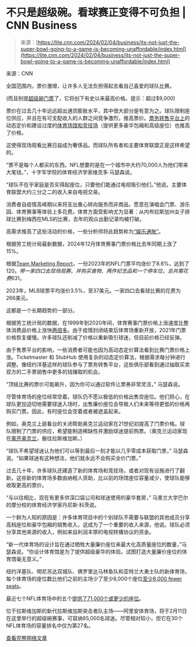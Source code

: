 <!--yml

category: 未分类

date: 2024-05-27 14:35:21

-->

# 不只是超级碗。看球赛正变得不可负担 | CNN Business

> 来源：[https://lite.cnn.com/2024/02/04/business/its-not-just-the-super-bowl-going-to-a-game-is-becoming-unaffordable/index.html](https://lite.cnn.com/2024/02/04/business/its-not-just-the-super-bowl-going-to-a-game-is-becoming-unaffordable/index.html)

来源：CNN

全国范围内，票价激增，让许多人无法负担得起去看自己喜爱的球队比赛。

(而且别提[超级碗门票](https://www.cnn.com/2024/01/29/business/super-bowl-ticket-prices/index.html#:~:text=The%20average%20price%20is%20hovering,than%20last%20year's%20big%20game.)了，它将创下有史以来最高价格。提示：超过$9,000)

票价在过去几十年远远超出通货膨胀水平，其中很大部分是有意为之。球队限制座位供应，并且在有可支配收入的人群之间竞争激烈，推高票价。[票务转售平台上](https://www.cnn.com/2023/12/08/tech/senators-unveil-live-ticketing-reform-bill-aimed-at-bots-and-resellers/index.html)的动态定价和建设过度的[体育场馆和竞技场](https://www.cnn.com/videos/sports/2023/01/09/future-of-stadiums-spc-spt-intl.cnn)（提供更多豪华包厢和高级座位）也推高了价格。

这使得现场观看比赛日益成为奢侈品。而球队所有者和主要体育联盟正是这样希望的。

“票不是每个人都买的东西。NFL想要的是在一个城市中大约70,000人为他们带来大笔钱。”，十字军学院的体育经济学家维克多·马瑟森说。

“球队不在乎家庭是否买得起座位，只要他们能通过电视吸引他们。”他说。主要体育联盟大约三分之二的收入来自电视交易。

消费者自疫情高峰期以来将支出重心转向服务而非商品，愿意在演唱会门票、游乐园、体育赛事等体验上多花费。体育方面受影响尤为显著：从内布拉斯加州女子排球比赛到梅西在MLS的比赛，去年的观众出勤记录均被打破。

高需求推高了这些活动的价格，一些分析师将此趋势称为[“娱乐通胀”](https://www.wsj.com/economy/consumers/its-getting-too-expensive-to-have-fun-a59e9df8)。

根据劳工统计局最新数据，2024年12月体育赛事门票价格比去年同期上涨了15%。

根据[Team Marketing Report](https://teammarketing.com/fancostindex/)，一份2023年的NFL门票平均涨价了8.6%，达到了$120。带一家四口去现场观赛，并购买食物、两件纪念品和一个停车位，总共需花费$631。

2023年，MLB球票平均涨价3.5%，至37美元。一家四口去看球比赛的花费为266美元。

这都是一个长期趋势的一部分。

根据劳工统计局的数据，在1999年到2020年间，体育赛事门票价格上涨速度比整体消费品价格上涨快[两倍多](https://www.bls.gov/blog/2020/you-paid-how-much-for-a-ticket-to-the-game.htm)。由于疫情封闭结束后体育场重新开放，2021年门票价格恢复缓慢。许多球队还削减了价格以重新吸引球迷，但目前价格已经反弹。

由于售票平台的影响，一些消费者可能也因为高动态定价算法看到比赛门票价格上涨。Ticketmaster 和 StubHub 使用复杂的动态定价算法，根据需求每分钟进行调整。像纽约洋基这样的球队参与了票务转售平台，这些俱乐部看到通过抽取买卖双方的二手票销售中更多的钱赚取的机会。

“顶级比赛的票价可能飙升，因为你可以通过软件让票券非常灵活，” 马瑟森说。

尽管体育场的座位经常空着，球队仍不愿以极低的价格出售空座位。他们担心，在球队更加迫切地需要球迷入场时，出售廉价座位会导致人们未来等待更低的价格再购买门票。因此，有时座位会空着或者被遮盖起来。

例如，奥克兰上层看台的关闭帮助奥克兰运动家在21世纪初提高了门票价格。球队限制了门票的供应，希望能制造稀缺性并激励球迷提前购票。（奥克兰运动家现在[离开奥克兰](https://www.cnn.com/2023/11/16/sport/mlb-approves-oakland-athletics-las-vegas/index.html)，搬往拉斯维加斯。）

“球队不希望球迷认为他们可以等到最后一刻才能以几乎零成本获取门票，” 马瑟森说。“如果球迷有这种想法，他们就永远不会购买全价门票。”

过去几十年，许多球队还建造了新的体育场和竞技场，或者对现有设施进行了翻新。这些新的体育场多数由纳税人资助，比以前的场馆座位容量减少，使球队能够收取更高的票价。

“与以往相比，现在有更多供深口袋公司和球迷使用的豪华套房，” 马里兰大学巴尔的摩分校的体育经济学家丹尼斯·科茨说。

一个鲜为人知的原因是：许多体育项目中的个别球队不需要与联盟的其他成员分享高档座位和豪华包厢的销售收入，这成为了一个重要的收入来源，他说。球队必须分享其他来源的收入，例如来自利润丰厚的电视转播协议的资金。

“新一代体育场的设计旨在通过牺牲大量廉价座位来最大化高质量座位的数量，”马瑟森说。“你设计体育馆是为了提供超级豪华的体验。试图打造大量廉价座位的体育馆毫无意义。”

纽约洋基队、明尼苏达双城队、佛罗里达马林鱼队和亚特兰大勇士队的新体育场，每个体育场的座位数比他们之前的主场少了至少8,000个座位[至少8,000 fewer seats](https://www.sportstravelmagazine.com/sports-venue-design-capacity-seating-venues-shrinking-rangers-baseball/)。

最近七个NFL体育场中的五个[提供了71,000个或更少的座位](https://lasvegassun.com/news/2018/may/09/why-a-65000-seat-stadium-capacity-suits-the-raider/)。

位于拉斯维加斯的新代拉斯维加斯突击者队主场——阿里安体育场，将于2月11日在这里举行的超级碗赛事，可容纳65,000名球迷。尽管相对较小，但它在30个NFL体育场的容量排名中仅为第27名。

[查看完整网络文章](https://www.cnn.com/2024/02/04/business/its-not-just-the-super-bowl-going-to-a-game-is-becoming-unaffordable/index.html)
